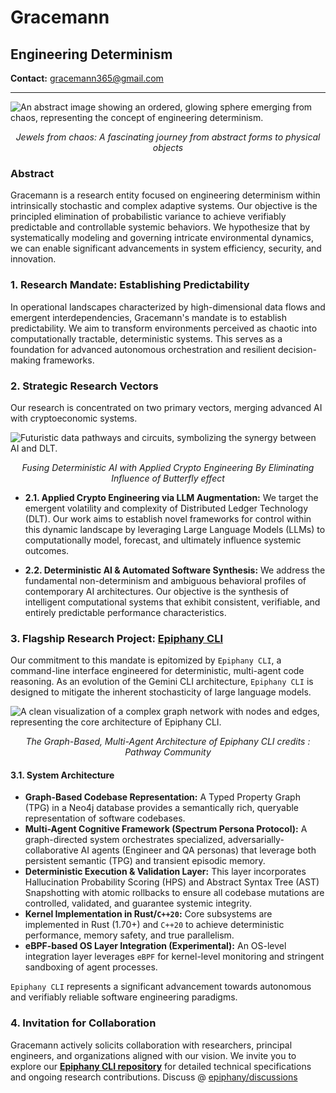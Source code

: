 # Gracemann

## Engineering Determinism

**Contact:** [gracemann365@gmail.com](mailto:gracemann365@gmail.com)

---

![An abstract image showing an ordered, glowing sphere emerging from chaos, representing the concept of engineering determinism.](https://www.cnet.com/a/img/resize/6f9e9048071ad8ff056012d9b11ae58e126417ea/hub/2023/02/04/8e548baa-d5bc-4f99-a398-a4b9e2ad518a/screen-shot-2023-02-03-at-7-54-52-pm.png?auto=webp&fit=crop&height=1293&precrop=2924,1642,x0,y32&width=2300)
*<p align="center">Jewels from chaos: A fascinating journey from abstract forms to physical objects</p>*

### Abstract

Gracemann is a research entity focused on engineering determinism within intrinsically stochastic and complex adaptive systems. Our objective is the principled elimination of probabilistic variance to achieve verifiably predictable and controllable systemic behaviors. We hypothesize that by systematically modeling and governing intricate environmental dynamics, we can enable significant advancements in system efficiency, security, and innovation.

### 1. Research Mandate: Establishing Predictability

In operational landscapes characterized by high-dimensional data flows and emergent interdependencies, Gracemann's mandate is to establish predictability. We aim to transform environments perceived as chaotic into computationally tractable, deterministic systems. This serves as a foundation for advanced autonomous orchestration and resilient decision-making frameworks.

### 2. Strategic Research Vectors

Our research is concentrated on two primary vectors, merging advanced AI with cryptoeconomic systems.

![Futuristic data pathways and circuits, symbolizing the synergy between AI and DLT.](https://upload.wikimedia.org/wikipedia/commons/5/5b/Lorenz_attractor_yb.svg)
*<p align="center">Fusing Deterministic AI with Applied Crypto Engineering By Eliminating Influence of Butterfly effect </p>*

* **2.1. Applied Crypto Engineering via LLM Augmentation:** We target the emergent volatility and complexity of Distributed Ledger Technology (DLT). Our work aims to establish novel frameworks for control within this dynamic landscape by leveraging Large Language Models (LLMs) to computationally model, forecast, and ultimately influence systemic outcomes.

* **2.2. Deterministic AI & Automated Software Synthesis:** We address the fundamental non-determinism and ambiguous behavioral profiles of contemporary AI architectures. Our objective is the synthesis of intelligent computational systems that exhibit consistent, verifiable, and entirely predictable performance characteristics.

### 3. Flagship Research Project: [Epiphany CLI](https://github.com/gracemann365/epiphany)

Our commitment to this mandate is epitomized by `Epiphany CLI`, a command-line interface engineered for deterministic, multi-agent code reasoning. As an evolution of the Gemini CLI architecture, `Epiphany CLI` is designed to mitigate the inherent stochasticity of large language models.

![A clean visualization of a complex graph network with nodes and edges, representing the core architecture of Epiphany CLI.](https://pathway.com/assets/content/blog/multi-agent-rag-system/11.png)
*<p align="center">The Graph-Based, Multi-Agent Architecture of Epiphany CLI credits : Pathway Community </p>*

#### 3.1. System Architecture

* **Graph-Based Codebase Representation:** A Typed Property Graph (TPG) in a Neo4j database provides a semantically rich, queryable representation of software codebases.
* **Multi-Agent Cognitive Framework (Spectrum Persona Protocol):** A graph-directed system orchestrates specialized, adversarially-collaborative AI agents (Engineer and QA personas) that leverage both persistent semantic (TPG) and transient episodic memory.
* **Deterministic Execution & Validation Layer:** This layer incorporates Hallucination Probability Scoring (HPS) and Abstract Syntax Tree (AST) Snapshotting with atomic rollbacks to ensure all codebase mutations are controlled, validated, and guarantee systemic integrity.
* **Kernel Implementation in Rust/`C++20`:** Core subsystems are implemented in Rust (1.70+) and `C++20` to achieve deterministic performance, memory safety, and true parallelism.
* **eBPF-based OS Layer Integration (Experimental):** An OS-level integration layer leverages `eBPF` for kernel-level monitoring and stringent sandboxing of agent processes.

`Epiphany CLI` represents a significant advancement towards autonomous and verifiably reliable software engineering paradigms.

### 4. Invitation for Collaboration

Gracemann actively solicits collaboration with researchers, principal engineers, and organizations aligned with our vision. We invite you to explore our **[Epiphany CLI repository](https://github.com/gracemann365/epiphany)** for detailed technical specifications and ongoing research contributions.
Discuss @ [epiphany/discussions](https://github.com/gracemann365/epiphany/discussions) 
